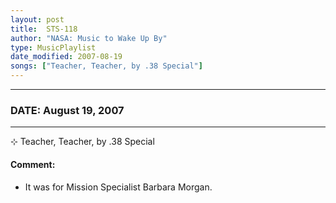 ```yaml
---
layout: post
title:  STS-118
author: "NASA: Music to Wake Up By"
type: MusicPlaylist
date_modified: 2007-08-19
songs: ["Teacher, Teacher, by .38 Special"]
---
```


----
### DATE: August 19, 2007
----
⊹ Teacher, Teacher, by .38 Special

#### Comment:
* It was for Mission Specialist Barbara Morgan.



<br/>
<center>
	<a target="_blank"
	   href="https://twitter.com/intent/tweet?hashtags=Space,NASA,Playlist,NASAWakeupCalls,SpaceProgram&text={{ page.author}}, '{{ page.songs.first }}' {{ page.title }}, {{ page.date | date: '%B %d, %Y' }}. {{ site.url }}{{ page.url }}&via=nasawakeupcalls"><i class="fab fa-twitter" alt="Tweet this page" style="font-size: 1.3em;"></i></a>
	&nbsp; 	<i class="fas fa-user-astronaut" style="font-size: 1.5em;"></i> &nbsp;
    <a type="amzn" search="'Teacher, Teacher, by .38 Special'" category="popular music">
    <i class="fab fa-amazon" style="font-size: 1.3em;"></i></a>
</center>
